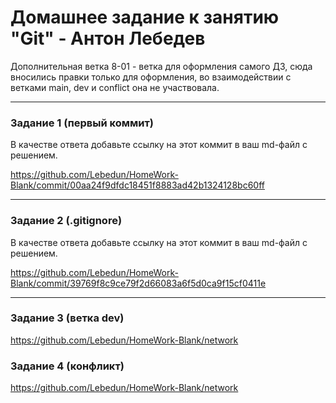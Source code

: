 # Домашнее задание к занятию "Git" - Антон Лебедев

Дополнительная ветка 8-01 - ветка для оформления самого ДЗ, сюда вносились правки только для оформления, во взаимодействии с ветками main, dev и conflict она не участвовала.

---

### Задание 1 (первый коммит)

В качестве ответа добавьте ссылку на этот коммит в ваш md-файл с решением.

https://github.com/Lebedun/HomeWork-Blank/commit/00aa24f9dfdc18451f8883ad42b1324128bc60ff

---

### Задание 2 (.gitignore)

В качестве ответа добавьте ссылку на этот коммит в ваш md-файл с решением.

https://github.com/Lebedun/HomeWork-Blank/commit/39769f8c9ce79f2d66083a6f5d0ca9f15cf0411e

---

### Задание 3 (ветка dev)

https://github.com/Lebedun/HomeWork-Blank/network

### Задание 4 (конфликт)

https://github.com/Lebedun/HomeWork-Blank/network
